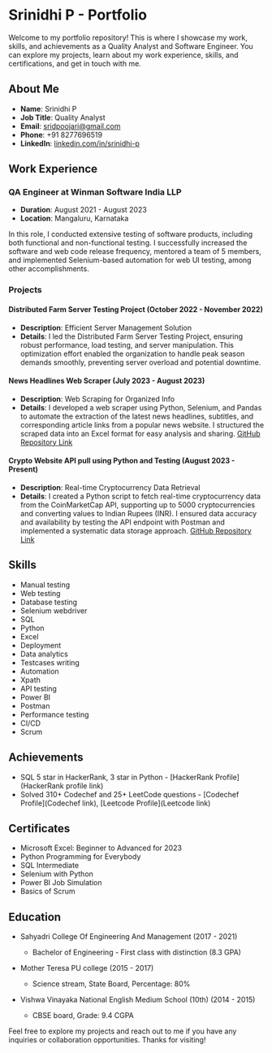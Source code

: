 # Srinidhi P - Portfolio

Welcome to my portfolio repository! This is where I showcase my work, skills, and achievements as a Quality Analyst and Software Engineer. You can explore my projects, learn about my work experience, skills, and certifications, and get in touch with me.

## About Me

- **Name**: Srinidhi P
- **Job Title**: Quality Analyst
- **Email**: sridpoojari@gmail.com
- **Phone**: +91 8277696519
- **LinkedIn**: [linkedin.com/in/srinidhi-p](https://www.linkedin.com/in/srinidhi-p)

## Work Experience

### QA Engineer at Winman Software India LLP
- **Duration**: August 2021 - August 2023
- **Location**: Mangaluru, Karnataka

In this role, I conducted extensive testing of software products, including both functional and non-functional testing. I successfully increased the software and web code release frequency, mentored a team of 5 members, and implemented Selenium-based automation for web UI testing, among other accomplishments.

### Projects

#### Distributed Farm Server Testing Project (October 2022 - November 2022)
- **Description**: Efficient Server Management Solution
- **Details**: I led the Distributed Farm Server Testing Project, ensuring robust performance, load testing, and server manipulation. This optimization effort enabled the organization to handle peak season demands smoothly, preventing server overload and potential downtime.

#### News Headlines Web Scraper (July 2023 - August 2023)
- **Description**: Web Scraping for Organized Info
- **Details**: I developed a web scraper using Python, Selenium, and Pandas to automate the extraction of the latest news headlines, subtitles, and corresponding article links from a popular news website. I structured the scraped data into an Excel format for easy analysis and sharing. [GitHub Repository Link](https://github.com/sridd7/HeadlinesWebScraper)

#### Crypto Website API pull using Python and Testing (August 2023 - Present)
- **Description**: Real-time Cryptocurrency Data Retrieval
- **Details**: I created a Python script to fetch real-time cryptocurrency data from the CoinMarketCap API, supporting up to 5000 cryptocurrencies and converting values to Indian Rupees (INR). I ensured data accuracy and availability by testing the API endpoint with Postman and implemented a systematic data storage approach. [GitHub Repository Link](https://github.com/sridd7/Crypto-Website-API-pull-using-Python)

## Skills

- Manual testing
- Web testing
- Database testing
- Selenium webdriver
- SQL
- Python
- Excel
- Deployment
- Data analytics
- Testcases writing
- Automation
- Xpath
- API testing
- Power BI
- Postman
- Performance testing
- CI/CD
- Scrum

## Achievements

- SQL 5 star in HackerRank, 3 star in Python - [HackerRank Profile](HackerRank profile link)
- Solved 310+ Codechef and 25+ LeetCode questions - [Codechef Profile](Codechef link), [Leetcode Profile](Leetcode link)

## Certificates

- Microsoft Excel: Beginner to Advanced for 2023
- Python Programming for Everybody
- SQL Intermediate
- Selenium with Python
- Power BI Job Simulation
- Basics of Scrum

## Education

- Sahyadri College Of Engineering And Management (2017 - 2021)
  - Bachelor of Engineering - First class with distinction (8.3 GPA)

- Mother Teresa PU college (2015 - 2017)
  - Science stream, State Board, Percentage: 80%

- Vishwa Vinayaka National English Medium School (10th) (2014 - 2015)
  - CBSE board, Grade: 9.4 CGPA

Feel free to explore my projects and reach out to me if you have any inquiries or collaboration opportunities. Thanks for visiting!


<!--
**sridd7/sridd7** is a ✨ _special_ ✨ repository because its `README.md` (this file) appears on your GitHub profile.

Here are some ideas to get you started:

- 🔭 I’m currently working on ...
- 🌱 I’m currently learning ...
- 👯 I’m looking to collaborate on ...
- 🤔 I’m looking for help with ...
- 💬 Ask me about ...
- 📫 How to reach me: ...
- 😄 Pronouns: ...
- ⚡ Fun fact: ...
-->
